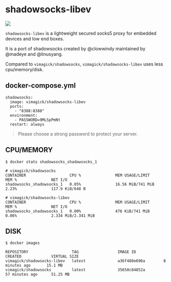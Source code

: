 shadowsocks-libev
=================

![](https://badge.imagelayers.io/vimagick/shadowsocks-libev:latest.svg)

`shadowsocks-libev` is a lightweight secured socks5 proxy for embedded devices and low end boxes.

It is a port of shadowsocks created by @clowwindy maintained by @madeye and @linusyang.

Compared to `vimagick/shadowsocks`, `vimagick/shadowsocks-libev` uses less cpu/memory/disk.

## docker-compose.yml

```
shadowsocks:
  image: vimagick/shadowsocks-libev
  ports:
    - "8388:8388"
  environment:
    - PASSWORD=9MLSpPmNt
  restart: always
```

> Please choose a strong password to protect your server.

## CPU/MEMORY

```
$ docker stats shadowsocks_shadowsocks_1

# vimagick/shadowsocks
CONTAINER                   CPU %               MEM USAGE/LIMIT     MEM %               NET I/O
shadowsocks_shadowsocks_1   0.05%               16.56 MiB/741 MiB   2.23%               117.9 KiB/648 B

# vimagick/shadowsocks-libev
CONTAINER                   CPU %               MEM USAGE/LIMIT     MEM %               NET I/O
shadowsocks_shadowsocks_1   0.00%               476 KiB/741 MiB     0.06%               2.334 MiB/2.341 MiB
```

## DISK

```
$ docker images

REPOSITORY                   TAG                 IMAGE ID            CREATED             VIRTUAL SIZE
vimagick/shadowsocks-libev   latest              a36f480e696a        8 minutes ago       15.1 MB
vimagick/shadowsocks         latest              35650c84852a        57 minutes ago      51.25 MB
```
